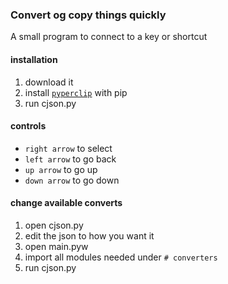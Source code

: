 ### Convert og copy things quickly
A small program to connect to a key or shortcut

#### installation
1. download it
2. install [`pyperclip`](https://pypi.org/project/pyperclip/) with pip
3. run cjson.py

#### controls
- `right arrow` to select
- `left arrow` to go back
- `up arrow` to go up
- `down arrow` to go down

#### change available converts
1. open cjson.py
2. edit the json to how you want it
3. open main.pyw
4. import all modules needed under `# converters`
5. run cjson.py
